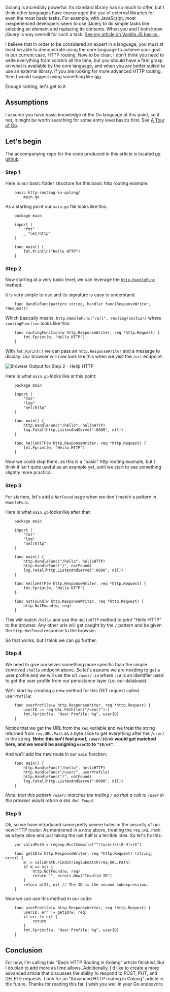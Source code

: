Golang is incredibly powerful.  Its standard library has so much to offer, but I think other languages have encouraged the use of external libraries for even the most basic tasks.  For example, with JavaScript, most inexperienced developers seem to use jQuery to do simple tasks like selecting an element and replacing its contents. When you and I both know jQuery is way overkill for such a task.  [See my article on Vanilla JS basics.](/posts/coming-soon).

I believe that in order to be considered an expert in a language, you must at least be able to demonstrate using the core language to achieve your goal.  In our current case, HTTP routing.  Now to be clear, I don't think you need to write everything from scratch all the time, but you should have a firm grasp on what is available by the core language, and when you are better suited to use an external library.  If you are looking for more advanced HTTP routing, then I would suggest using something like [gin](https://github.com/gin-gonic/gin).

Enough ranting, let's get to it.

## Assumptions

I assume you have basic knowledge of the Go language at this point, so if not, it might be worth searching for some entry level basics first.  See [A Tour of Go](https://tour.golang.org).

## Let's begin

The accompanying repo for the code produced in this article is located [on github](https://github.com/leothelocust/basic-http-routing-in-golang).

### Step 1

Here is our basic folder structure for this basic http routing example:

        basic-http-routing-in-golang/
            main.go

As a starting point our `main.go` file looks like this:

        package main

        import (
            "fmt"
            _ "net/http"
        )

        func main() {
            fmt.Println("Hello HTTP")
        }

### Step 2

Now starting at a very basic level, we can leverage the [`http.HandleFunc`](https://golang.org/pkg/net/http/#HandleFunc) method.

It is very simple to use and its signature is easy to understand.

        func HandleFunc(pattern string, handler func(ResponseWriter, *Request))

Which basically means, `http.HandleFunc("/url", routingFunction)` where `routingFunction` looks like this:

        func routingFunction(w http.ResponseWriter, req *http.Request) {
            fmt.Fprint(w, "Hello HTTP")
        }

With `fmt.Fprint()` we can pass an `http.ResponseWriter` and a message to display.  Our browser will now look like this when we visit the `/url` endpoint.

![Browser Output for Step 2 - Hellp HTTP](images/step2-browser-output.png)

Here is what `main.go` looks like at this point:

        package main

        import (
            "fmt"
            "log"
            "net/http"
        )

        func main() {
            http.HandleFunc("/hello", helloHTTP)
            log.Fatal(http.ListenAndServe(":8080", nil))
        }

        func helloHTTP(w http.ResponseWriter, req *http.Request) {
            fmt.Fprint(w, "Hello HTTP")
        }

Now we could stop there, as this is a "basic" http routing example, but I think it isn't quite useful as an example yet, until we start to see something slightly more practical.

### Step 3

For starters, let's add a `NotFound` page when we don't match a pattern in `HandleFunc`.

Here is what `main.go` looks like after that:

        package main

        import (
            "fmt"
            "log"
            "net/http"
        )

        func main() {
            http.HandleFunc("/hello", helloHTTP)
            http.HandleFunc("/", notFound)
            log.Fatal(http.ListenAndServe(":8080", nil))
        }

        func helloHTTP(w http.ResponseWriter, req *http.Request) {
            fmt.Fprint(w, "Hello HTTP")
        }

        func notFound(w http.ResponseWriter, req *http.Request) {
            http.NotFound(w, req)
        }

This will match `/hello` and use the `HelloHTTP` method to print "Hello HTTP" to the browser.  Any other urls will get caught by the `/` pattern and be given the `http.NotFound` response to the browser.

So that works, but I think we can go further.

### Step 4

We need to give ourselves something more specific than the simple contrived `/hello` endpoint above.  So let's assume we are needing to get a user profile and we will use the url `/user/:id` where `:id` is an identifier used to get the user profile from our persistance layer (i.e. our database).

We'll start by creating a new method for this GET request called `userProfile`:

        func userProfile(w http.ResponseWriter, req *http.Request) {
            userID := req.URL.Path[len("/user/"):]
            fmt.Fprintf(w, "User Profile: %q", userID)
        }

Notice that we get the URL from the `req` variable and we treat the string returned from `req.URL.Path` as a byte slice to get everything after the `/user/` in the string.  **Note: this isn't fool proof, `/user/10/ok` would get matched here, and we would be assigning `userID` to `"10/ok"`.**

And we'll add the new route in our `main` function:

        func main() {
            http.HandleFunc("/hello", helloHTTP)
            http.HandleFunc("/user/", userProfile)
            http.HandleFunc("/", notFound)
            log.Fatal(http.ListenAndServe(":8080", nil))
        }

_Note: that this pattern `/user/` matches the trailing `/` so that a call to `/user` in the browser would return a `404 Not Found`._


### Step 5

Ok, so we have introduced some pretty severe holes in the security of our new HTTP router.  As mentioned in a note above, treating the `req.URL.Path` as a byte slice and just taking the last half is a terrible idea.  So let's fix this:

        var validPath = regexp.MustCompile("^/(user)/([0-9]+)$")

        func getID(w http.ResponseWriter, req *http.Request) (string, error) {
            m := validPath.FindStringSubmatch(req.URL.Path)
            if m == nil {
                http.NotFound(w, req)
                return "", errors.New("Invalid ID")
            }
            return m[2], nil // The ID is the second subexpression.
        }

Now we can use this method in our code:

        func userProfile(w http.ResponseWriter, req *http.Request) {
            userID, err := getID(w, req)
            if err != nil {
                return
            }
            fmt.Fprintf(w, "User Profile: %q", userID)
        }

## Conclusion

For now, I'm calling this "Basic HTTP Routing in Golang" article finished.  But I do plan to add more as time allows.  Additionally, I'd like to create a more advanced article that discusses the ability to respond to POST, PUT, and DELETE requests.  Look for an "Advanced HTTP routing in Golang" article in the future.  Thanks for reading this far.  I wish you well in your Go endeavors.